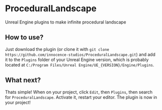 # ProceduralLandscape
Unreal Engine plugins to make infinite procedural landscape 
## How to use?
Just download the plugin (or clone it with `git clone https://github.com/innocence-studios/ProceduralLandscape.git`) and add it to the `Plugins` folder of your Unreal Engine version, which is probably located at `C:/Program Files/Unreal Engine/UE_{VERSION}/Engine/Plugins`.
## What next?
Thats simple!
When on your project, click `Edit`, then `Plugins`, then search for `ProceduralLandscape`. Activate it, restart your editor. The plugin is now in your project!
